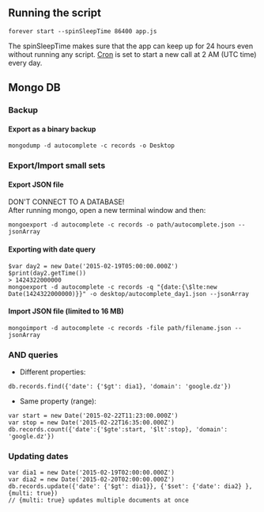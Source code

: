 ## Running the script

```
forever start --spinSleepTime 86400 app.js
```

The spinSleepTime makes sure that the app can keep up for 24 hours even without running any script. [Cron](https://github.com/ncb000gt/node-cron) is set to start a new call at 2 AM (UTC time) every day.

## Mongo DB

### Backup

#### Export as a binary backup
```
mongodump -d autocomplete -c records -o Desktop
```

### Export/Import small sets

#### Export JSON file

DON'T CONNECT TO A DATABASE!  
After running mongo, open a new terminal window and then:

```
mongoexport -d autocomplete -c records -o path/autocomplete.json --jsonArray
```

#### Exporting with date query

```
$var day2 = new Date('2015-02-19T05:00:00.000Z')
$print(day2.getTime())
> 1424322000000
mongoexport -d autocomplete -c records -q "{date:{\$lte:new Date(1424322000000)}}" -o desktop/autocomplete_day1.json --jsonArray
```

#### Import JSON file (limited to 16 MB)
```
mongoimport -d autocomplete -c records -file path/filename.json --jsonArray
```


### AND queries

* Different properties:

```
db.records.find({'date': {'$gt': dia1}, 'domain': 'google.dz'})
```

* Same property (range):

```
var start = new Date('2015-02-22T11:23:00.000Z')
var stop = new Date('2015-02-22T16:35:00.000Z')
db.records.count({'date':{'$gte':start, '$lt':stop}, 'domain': 'google.dz'})
```

### Updating dates

```
var dia1 = new Date('2015-02-19T02:00:00.000Z')  
var dia2 = new Date('2015-02-20T02:00:00.000Z')  
db.records.update({'date': {'$gt': dia1}}, {'$set': {'date': dia2} }, {multi: true})
// {multi: true} updates multiple documents at once
```

